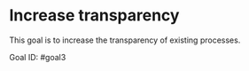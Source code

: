 # Increase transparency

This goal is to increase the transparency of existing processes.

Goal ID: #goal3

